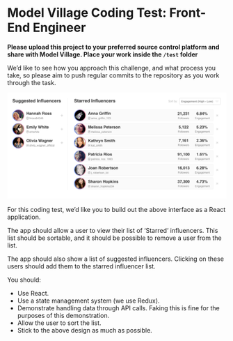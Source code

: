 # Model Village Coding Test: Front-End Engineer

**Please upload this project to your preferred source control platform and share with Model Village. Place your work inside the `/test` folder**

We’d like to see how you approach this challenge, and what process you take, so please aim to push regular commits to the repository as you work through the task.

![list design](./assets/influencer_list_design.png)

For this coding test, we’d like you to build out the above interface as a React application.

The app should allow a user to view their list of ‘Starred’ influencers. This list should be sortable, and it should be possible to remove a user from the list.

The app should also show a list of suggested influencers. Clicking on these users should add them to the starred influencer list.

You should:

* Use React.
* Use a state management system (we use Redux).
* Demonstrate handling data through API calls. Faking this is fine for the purposes of this demonstration.
* Allow the user to sort the list.
* Stick to the above design as much as possible.
